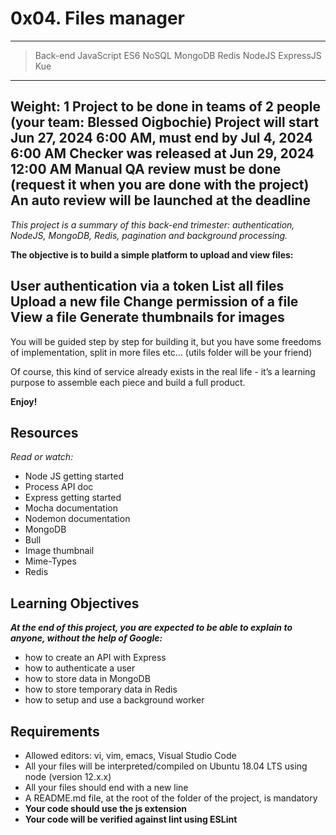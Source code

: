 # 0x04. Files manager

___
> Back-end
> JavaScript
> ES6
> NoSQL
> MongoDB
> Redis
> NodeJS
> ExpressJS
> Kue
___

 Weight: 1
 Project to be done in teams of 2 people (your team: Blessed Oigbochie)
 Project will start Jun 27, 2024 6:00 AM, must end by Jul 4, 2024 6:00 AM
 Checker was released at Jun 29, 2024 12:00 AM
 Manual QA review must be done (request it when you are done with the project)
 An auto review will be launched at the deadline
---
_This project is a summary of this back-end trimester: authentication, NodeJS, MongoDB, Redis, pagination and background processing._

**The objective is to build a simple platform to upload and view files:**

 User authentication via a token
 List all files
 Upload a new file
 Change permission of a file
 View a file
 Generate thumbnails for images
---

You will be guided step by step for building it, but you have some freedoms of implementation, split in more files etc… (utils folder will be your friend)

Of course, this kind of service already exists in the real life - it’s a learning purpose to assemble each piece and build a full product.

**Enjoy!**

## Resources

_Read or watch:_

* Node JS getting started
* Process API doc
* Express getting started
* Mocha documentation
* Nodemon documentation
* MongoDB
* Bull
* Image thumbnail
* Mime-Types
* Redis

## Learning Objectives

**_At the end of this project, you are expected to be able to explain to anyone, without the help of Google:_**

* how to create an API with Express
* how to authenticate a user
* how to store data in MongoDB
* how to store temporary data in Redis
* how to setup and use a background worker

## Requirements

* Allowed editors: vi, vim, emacs, Visual Studio Code
* All your files will be interpreted/compiled on Ubuntu 18.04 LTS using node (version 12.x.x)
* All your files should end with a new line
* A README.md file, at the root of the folder of the project, is mandatory
* **Your code should use the js extension**
* **Your code will be verified against lint using ESLint**
